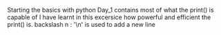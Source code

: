 Starting the basics with python
Day_1 contains most of what the print() is capable of
I have learnt in this excersice how powerful and efficient the print() is.
backslash n : '\n' is used to add a new line